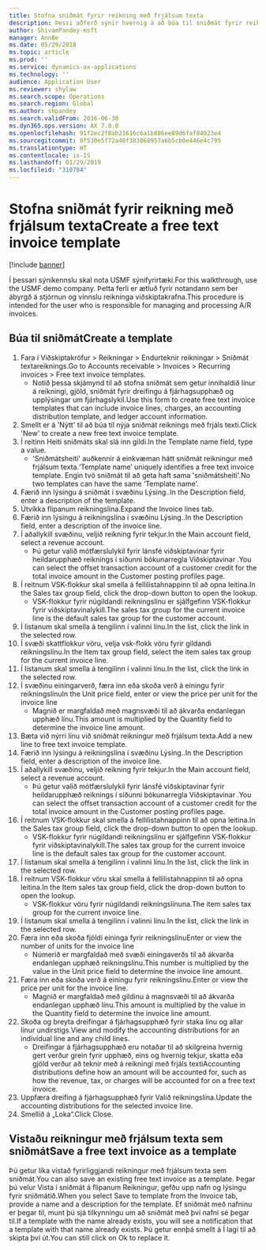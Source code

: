 ```yaml
---
title: Stofna sniðmát fyrir reikning með frjálsum texta
description: Þessi aðferð sýnir hvernig á að búa til sniðmát fyrir reikningur með frjálsum texta.
author: ShivamPandey-msft
manager: AnnBe
ms.date: 05/29/2018
ms.topic: article
ms.prod: ''
ms.service: dynamics-ax-applications
ms.technology: ''
audience: Application User
ms.reviewer: shylaw
ms.search.scope: Operations
ms.search.region: Global
ms.author: shpandey
ms.search.validFrom: 2016-06-30
ms.dyn365.ops.version: AX 7.0.0
ms.openlocfilehash: 91f2ec2f8ab21616c6a1b886ee89d6faf84023e4
ms.sourcegitcommit: 0f530e5f72a40f383868957a6b5cb0e446e4c795
ms.translationtype: HT
ms.contentlocale: is-IS
ms.lasthandoff: 01/29/2019
ms.locfileid: "310784"
---
```

# <a name="create-a-free-text-invoice-template"></a><span data-ttu-id="24e06-103">Stofna sniðmát fyrir reikning með frjálsum texta</span><span class="sxs-lookup"><span data-stu-id="24e06-103">Create a free text invoice template</span></span>

[!include [banner](../includes/banner.md)]

<span data-ttu-id="24e06-104">Í þessari sýnikennslu skal nota USMF sýnifyrirtæki.</span><span class="sxs-lookup"><span data-stu-id="24e06-104">For this walkthrough, use the USMF demo company.</span></span> <span data-ttu-id="24e06-105">Þetta ferli er ætluð fyrir notandann sem ber ábyrgð á stjórnun og vinnslu reikninga viðskiptakrafna.</span><span class="sxs-lookup"><span data-stu-id="24e06-105">This procedure is intended for the user who is responsible for managing and processing A/R invoices.</span></span>

## <a name="create-a-template"></a><span data-ttu-id="24e06-106">Búa til sniðmát</span><span class="sxs-lookup"><span data-stu-id="24e06-106">Create a template</span></span>

1. <span data-ttu-id="24e06-107">Fara í Viðskiptakröfur > Reikningar > Endurteknir reikningar > Sniðmát textareiknings.</span><span class="sxs-lookup"><span data-stu-id="24e06-107">Go to Accounts receivable > Invoices > Recurring invoices > Free text invoice templates.</span></span>
    * <span data-ttu-id="24e06-108">Notið þessa skjámynd til að stofna sniðmát sem getur innihaldið línur á reikningi, gjöld, sniðmát fyrir dreifingu á fjárhagsupphæð og upplýsingar um fjárhagslykil.</span><span class="sxs-lookup"><span data-stu-id="24e06-108">Use this form to create free text invoice templates that can include invoice lines, charges, an accounting distribution template, and ledger account information.</span></span>  
2. <span data-ttu-id="24e06-109">Smellt er á 'Nýtt' til að búa til nýja sniðmát reiknings með frjáls texti.</span><span class="sxs-lookup"><span data-stu-id="24e06-109">Click 'New' to create a new free text invoice template.</span></span>
3. <span data-ttu-id="24e06-110">Í reitinn Heiti sniðmáts skal slá inn gildi.</span><span class="sxs-lookup"><span data-stu-id="24e06-110">In the Template name field, type a value.</span></span>
    * <span data-ttu-id="24e06-111">'Sniðmátsheiti' auðkennir á einkvæman hátt sniðmát reikningur með frjálsum texta.</span><span class="sxs-lookup"><span data-stu-id="24e06-111">‘Template name’ uniquely identifies a free text invoice template.</span></span> <span data-ttu-id="24e06-112">Engin tvö sniðmát til að geta haft sama 'sniðmátsheiti'.</span><span class="sxs-lookup"><span data-stu-id="24e06-112">No two templates can have the same ‘Template name’.</span></span>  
4. <span data-ttu-id="24e06-113">Færið inn lýsingu á sniðmát í svæðinu Lýsing..</span><span class="sxs-lookup"><span data-stu-id="24e06-113">In the Description field, enter a description of the template.</span></span>
5. <span data-ttu-id="24e06-114">Útvíkka flipanum reikningslína.</span><span class="sxs-lookup"><span data-stu-id="24e06-114">Expand the Invoice lines tab.</span></span>
6. <span data-ttu-id="24e06-115">Færið inn lýsingu á reikningslína í svæðinu Lýsing..</span><span class="sxs-lookup"><span data-stu-id="24e06-115">In the Description field, enter a description of the invoice line.</span></span>
7. <span data-ttu-id="24e06-116">Í aðallykill svæðinu, veljið reikning fyrir tekjur.</span><span class="sxs-lookup"><span data-stu-id="24e06-116">In the Main account field, select a revenue account.</span></span>
    * <span data-ttu-id="24e06-117">Þú getur valið mótfærslulykil fyrir lánsfé viðskiptavinar fyrir heildarupphæð reiknings í síðunni bókunarregla Viðskiptavinar .</span><span class="sxs-lookup"><span data-stu-id="24e06-117">You can select the offset transaction account of a customer credit for the total invoice amount in the Customer posting profiles page.</span></span>  
8. <span data-ttu-id="24e06-118">Í reitnum VSK-flokkur skal smella á fellilistahnappinn til að opna leitina.</span><span class="sxs-lookup"><span data-stu-id="24e06-118">In the Sales tax group field, click the drop-down button to open the lookup.</span></span>
    * <span data-ttu-id="24e06-119">VSK-flokkur fyrir núgildandi reikningslínu er sjálfgefinn VSK-flokkur fyrir viðskiptavinalykill.</span><span class="sxs-lookup"><span data-stu-id="24e06-119">The sales tax group for the current invoice line is the default sales tax group for the customer account.</span></span>  
9. <span data-ttu-id="24e06-120">Í listanum skal smella á tengilinn í valinni línu.</span><span class="sxs-lookup"><span data-stu-id="24e06-120">In the list, click the link in the selected row.</span></span>
10. <span data-ttu-id="24e06-121">Í svæði skattflokkur vöru, velja vsk-flokk vöru fyrir gildandi reikningslínu.</span><span class="sxs-lookup"><span data-stu-id="24e06-121">In the Item tax group field, select the item sales tax group for the current invoice line.</span></span>
11. <span data-ttu-id="24e06-122">Í listanum skal smella á tengilinn í valinni línu.</span><span class="sxs-lookup"><span data-stu-id="24e06-122">In the list, click the link in the selected row.</span></span>
12. <span data-ttu-id="24e06-123">Í svæðinu einingarverð, færa inn eða skoða verð á einingu fyrir reikningslínu</span><span class="sxs-lookup"><span data-stu-id="24e06-123">In the Unit price field, enter or view the price per unit for the invoice line</span></span>
    * <span data-ttu-id="24e06-124">Magnið er margfaldað með magnsvæði til að ákvarða endanlegan upphæð línu.</span><span class="sxs-lookup"><span data-stu-id="24e06-124">This amount is multiplied by the Quantity field to determine the invoice line amount.</span></span>  
13. <span data-ttu-id="24e06-125">Bæta við nýrri línu við sniðmát reikningur með frjálsum texta.</span><span class="sxs-lookup"><span data-stu-id="24e06-125">Add a new line to free text invoice template.</span></span>
14. <span data-ttu-id="24e06-126">Færið inn lýsingu á reikningslína í svæðinu Lýsing..</span><span class="sxs-lookup"><span data-stu-id="24e06-126">In the Description field, enter a description of the invoice line.</span></span>
15. <span data-ttu-id="24e06-127">Í aðallykill svæðinu, veljið reikning fyrir tekjur.</span><span class="sxs-lookup"><span data-stu-id="24e06-127">In the Main account field, select a revenue account.</span></span>
    * <span data-ttu-id="24e06-128">Þú getur valið mótfærslulykil fyrir lánsfé viðskiptavinar fyrir heildarupphæð reiknings í síðunni bókunarregla Viðskiptavinar .</span><span class="sxs-lookup"><span data-stu-id="24e06-128">You can select the offset transaction account of a customer credit for the total invoice amount in the Customer posting profiles page.</span></span>  
16. <span data-ttu-id="24e06-129">Í reitnum VSK-flokkur skal smella á fellilistahnappinn til að opna leitina.</span><span class="sxs-lookup"><span data-stu-id="24e06-129">In the Sales tax group field, click the drop-down button to open the lookup.</span></span>
    * <span data-ttu-id="24e06-130">VSK-flokkur fyrir núgildandi reikningslínu er sjálfgefinn VSK-flokkur fyrir viðskiptavinalykill.</span><span class="sxs-lookup"><span data-stu-id="24e06-130">The sales tax group for the current invoice line is the default sales tax group for the customer account.</span></span>  
17. <span data-ttu-id="24e06-131">Í listanum skal smella á tengilinn í valinni línu.</span><span class="sxs-lookup"><span data-stu-id="24e06-131">In the list, click the link in the selected row.</span></span>
18. <span data-ttu-id="24e06-132">Í reitnum VSK-flokkur vöru skal smella á fellilistahnappinn til að opna leitina.</span><span class="sxs-lookup"><span data-stu-id="24e06-132">In the Item sales tax group field, click the drop-down button to open the lookup.</span></span>
    * <span data-ttu-id="24e06-133">VSK-flokkur vöru fyrir núgildandi reikningslínuna.</span><span class="sxs-lookup"><span data-stu-id="24e06-133">The item sales tax group for the current invoice line.</span></span>  
19. <span data-ttu-id="24e06-134">Í listanum skal smella á tengilinn í valinni línu.</span><span class="sxs-lookup"><span data-stu-id="24e06-134">In the list, click the link in the selected row.</span></span>
20. <span data-ttu-id="24e06-135">Færa inn eða skoða fjöldi eininga fyrir reikningslínu</span><span class="sxs-lookup"><span data-stu-id="24e06-135">Enter or view the number of units for the invoice line</span></span>
    * <span data-ttu-id="24e06-136">Númerið er margfaldað með svæði einingaverðs til að ákvarða endanlegan upphæð reikningslínu.</span><span class="sxs-lookup"><span data-stu-id="24e06-136">This number is multiplied by the value in the Unit price field to determine the invoice line amount.</span></span>  
21. <span data-ttu-id="24e06-137">Færa inn eða skoða verð á einingu fyrir reikningslínu.</span><span class="sxs-lookup"><span data-stu-id="24e06-137">Enter or view the price per unit for the invoice line.</span></span> 
    * <span data-ttu-id="24e06-138">Magnið er margfaldað með gildinu á magnsvæði til að ákvarða endanlegan upphæð línu.</span><span class="sxs-lookup"><span data-stu-id="24e06-138">This amount is multiplied by the value in the Quantity field to determine the invoice line amount.</span></span>  
22. <span data-ttu-id="24e06-139">Skoða og breyta dreifingar á fjárhagsupphæð fyrir staka línu og allar línur undirstigs.</span><span class="sxs-lookup"><span data-stu-id="24e06-139">View and modify the accounting distributions for an individual line and any child lines.</span></span>
    * <span data-ttu-id="24e06-140">Dreifingar á fjárhagsupphæð eru notaðar til að skilgreina hvernig gert verður grein fyrir upphæð, eins og hvernig tekjur, skatta eða gjöld verður að teknir með á reikningi með frjáls texti</span><span class="sxs-lookup"><span data-stu-id="24e06-140">Accounting distributions define how an amount will be accounted for, such as how the revenue, tax, or charges will be accounted for on a free text invoice.</span></span>  
23. <span data-ttu-id="24e06-141">Uppfæra dreifing á fjárhagsupphæð fyrir Valið reikningslína.</span><span class="sxs-lookup"><span data-stu-id="24e06-141">Update the accounting distributions for the selected invoice line.</span></span>
24. <span data-ttu-id="24e06-142">Smellið á „Loka“.</span><span class="sxs-lookup"><span data-stu-id="24e06-142">Click Close.</span></span>

## <a name="save-a-free-text-invoice-as-a-template"></a><span data-ttu-id="24e06-143">Vistaðu reikningur með frjálsum texta sem sniðmát</span><span class="sxs-lookup"><span data-stu-id="24e06-143">Save a free text invoice as a template</span></span>
<span data-ttu-id="24e06-144">Þú getur líka vistað fyrirliggjandi reikningur með frjálsum texta sem sniðmát.</span><span class="sxs-lookup"><span data-stu-id="24e06-144">You can also save an existing free text invoice as a template.</span></span> <span data-ttu-id="24e06-145">Þegar þú velur Vista í sniðmát á flipanum Reikningur, gefðu upp nafn og lýsingu fyrir sniðmátið.</span><span class="sxs-lookup"><span data-stu-id="24e06-145">When you select Save to template from the Invoice tab, provide a name and a description for the template.</span></span> <span data-ttu-id="24e06-146">Ef sniðmát með nafninu er þegar til, munt þú sjá tilkynningu um að sniðmát með því nafni sé þegar til.</span><span class="sxs-lookup"><span data-stu-id="24e06-146">If a template with the name already exists, you will see a notification that a template with that name already exists.</span></span> <span data-ttu-id="24e06-147">Þú getur ennþá smellt á Í lagi til að skipta því út.</span><span class="sxs-lookup"><span data-stu-id="24e06-147">You can still click on Ok to replace it.</span></span> 
